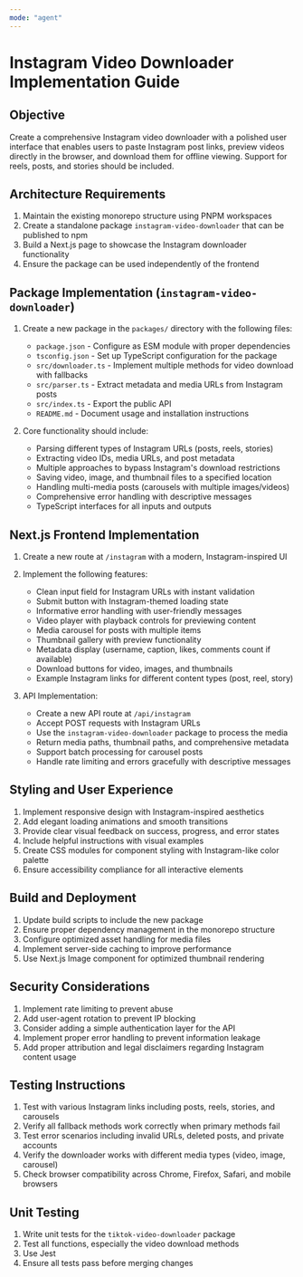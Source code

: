 ```yaml
---
mode: "agent"
---
```


# Instagram Video Downloader Implementation Guide

## Objective

Create a comprehensive Instagram video downloader with a polished user interface that enables users to paste Instagram post links, preview videos directly in the browser, and download them for offline viewing. Support for reels, posts, and stories should be included.

## Architecture Requirements

1. Maintain the existing monorepo structure using PNPM workspaces
2. Create a standalone package `instagram-video-downloader` that can be published to npm
3. Build a Next.js page to showcase the Instagram downloader functionality
4. Ensure the package can be used independently of the frontend

## Package Implementation (`instagram-video-downloader`)

1. Create a new package in the `packages/` directory with the following files:

   - `package.json` - Configure as ESM module with proper dependencies
   - `tsconfig.json` - Set up TypeScript configuration for the package
   - `src/downloader.ts` - Implement multiple methods for video download with fallbacks
   - `src/parser.ts` - Extract metadata and media URLs from Instagram posts
   - `src/index.ts` - Export the public API
   - `README.md` - Document usage and installation instructions

2. Core functionality should include:
   - Parsing different types of Instagram URLs (posts, reels, stories)
   - Extracting video IDs, media URLs, and post metadata
   - Multiple approaches to bypass Instagram's download restrictions
   - Saving video, image, and thumbnail files to a specified location
   - Handling multi-media posts (carousels with multiple images/videos)
   - Comprehensive error handling with descriptive messages
   - TypeScript interfaces for all inputs and outputs

## Next.js Frontend Implementation

1. Create a new route at `/instagram` with a modern, Instagram-inspired UI
2. Implement the following features:

   - Clean input field for Instagram URLs with instant validation
   - Submit button with Instagram-themed loading state
   - Informative error handling with user-friendly messages
   - Video player with playback controls for previewing content
   - Media carousel for posts with multiple items
   - Thumbnail gallery with preview functionality
   - Metadata display (username, caption, likes, comments count if available)
   - Download buttons for video, images, and thumbnails
   - Example Instagram links for different content types (post, reel, story)

3. API Implementation:
   - Create a new API route at `/api/instagram`
   - Accept POST requests with Instagram URLs
   - Use the `instagram-video-downloader` package to process the media
   - Return media paths, thumbnail paths, and comprehensive metadata
   - Support batch processing for carousel posts
   - Handle rate limiting and errors gracefully with descriptive messages

## Styling and User Experience

1. Implement responsive design with Instagram-inspired aesthetics
2. Add elegant loading animations and smooth transitions
3. Provide clear visual feedback on success, progress, and error states
4. Include helpful instructions with visual examples
5. Create CSS modules for component styling with Instagram-like color palette
6. Ensure accessibility compliance for all interactive elements

## Build and Deployment

1. Update build scripts to include the new package
2. Ensure proper dependency management in the monorepo structure
3. Configure optimized asset handling for media files
4. Implement server-side caching to improve performance
5. Use Next.js Image component for optimized thumbnail rendering

## Security Considerations

1. Implement rate limiting to prevent abuse
2. Add user-agent rotation to prevent IP blocking
3. Consider adding a simple authentication layer for the API
4. Implement proper error handling to prevent information leakage
5. Add proper attribution and legal disclaimers regarding Instagram content usage

## Testing Instructions

1. Test with various Instagram links including posts, reels, stories, and carousels
2. Verify all fallback methods work correctly when primary methods fail
3. Test error scenarios including invalid URLs, deleted posts, and private accounts
4. Verify the downloader works with different media types (video, image, carousel)
5. Check browser compatibility across Chrome, Firefox, Safari, and mobile browsers

## Unit Testing

1. Write unit tests for the `tiktok-video-downloader` package
2. Test all functions, especially the video download methods
3. Use Jest
4. Ensure all tests pass before merging changes
